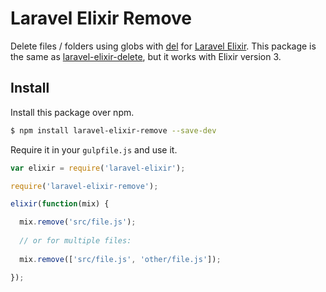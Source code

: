 # Laravel Elixir Remove

Delete files / folders using globs with [del](https://www.npmjs.com/package/del) for [Laravel Elixir](https://github.com/laravel/elixir). This package is the same as [laravel-elixir-delete](https://www.npmjs.com/package/laravel-elixir-delete), but it works with Elixir version 3.

## Install

Install this package over npm.

```sh
$ npm install laravel-elixir-remove --save-dev
```

Require it in your `gulpfile.js` and use it.

```javascript
var elixir = require('laravel-elixir');

require('laravel-elixir-remove');

elixir(function(mix) {

  mix.remove('src/file.js');
  
  // or for multiple files:
  
  mix.remove(['src/file.js', 'other/file.js']);

});
```